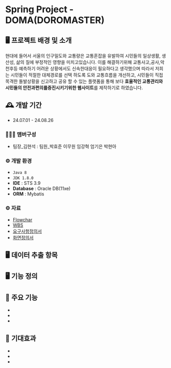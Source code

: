# Spring Project - DOMA(DOROMASTER)

## 🖥️ 프로젝트 배경 및 소개
 
현대에 들어서 서울의 인구밀도와 교통량은 교통혼잡을 유발하여 시민들의 일상생활, 생산성, 삶의 질에 부정적인 영향을 미치고있습니다. 
이를 해결하기위해 교통사고,공사,악천후등 예측하기 어려운 상황에서도 신속한대응이 필요하다고 생각했으며
따라서 저희는 시민들이 적절한 대체경로를 선택 하도록 도와 교통흐름을 개선하고, 
시민들이 직접 목격한 돌발상황을 신고하고 공유 할 수 있는 플랫폼을 통해 
보다 **효율적인 교통관리와 시민들의 안전과편의를증진시키기위한 웹사이트**를 제작하기로 하였습니다.
 
## 🕰️ 개발 기간
* 24.07.01 - 24.08.26

### 🧑‍🤝‍🧑 맴버구성
 - 팀장_김현석 : 팀원_박효준 이무원 임강혁 엄기은 박현아

### ⚙️ 개발 환경
- `Java 8`
- `JDK 1.8.0`
- **IDE** : STS 3.9 
- **Database** : Oracle DB(11xe)
- **ORM** : Mybatis

### ⚙️ 자료 
-  [Flowchar](https://github.com/hykim-king/DOMA/blob/main/Flowchart.png)
-  [WBS](https://docs.google.com/spreadsheets/d/1Cx7qkxON_QMqogA0uHq0qQril6RJo8MBp-f_pldQc50/edit?usp=sharing)
-  [요구사항정의서](https://docs.google.com/spreadsheets/d/1aGMeFKOgAOLuhniAtfQUniX5u7MJNdnl/edit?gid=1427165370#gid=1427165370)
-  [화면정의서](https://docs.google.com/spreadsheets/d/1auP1GR0EAGFrWE36mVaE0yUEWEycyrzZpsFjArp7BOc/edit?gid=1917835692#gid=1917835692)
  

## 🖥️ 데이터 추출 항목 
## 🖥️ 기능 정의  

## 📌 주요 기능
*
*
*
## 📌 기대효과
*
*
*

